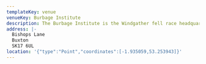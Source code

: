 ```yaml
---
templateKey: venue
venueKey: Burbage Institute
description: The Burbage Institute is the Windgather fell race headquarters
address: |-
  Bishops Lane
  Buxton
  SK17 6UL
location: '{"type":"Point","coordinates":[-1.935059,53.253943]}'
---
```


